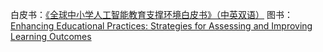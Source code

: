 白皮书：[《全球中小学人工智能教育支撑环境白皮书》（中英双语）](https://sli.bnu.edu.cn/a/xiazaizhuanqu/guojijiaoyuxinxihuadongtai/list_85_2.html)
图书：[Enhancing Educational Practices: Strategies for Assessing and Improving Learning Outcomes](https://novapublishers.com/shop/enhancing-educational-practices-strategies-for-assessing-and-improving-learning-outcomes/)
